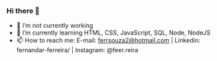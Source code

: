 ### Hi there 👋


- 🔭 I’m not currently working 
- 🌱 I’m currently learning HTML, CSS, JavaScript, SQL, Node, NodeJS
- 📫 How to reach me: E-mail: ferrsouza2@hotmail.com  | Linkedin: fernandar-ferreira/ | Instagram: @feer.reira


